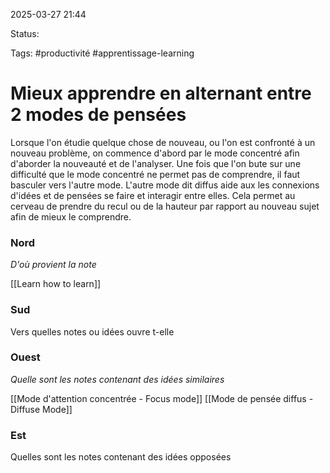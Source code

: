 
2025-03-27 21:44

Status:

Tags: #productivité #apprentissage-learning 


# Mieux apprendre en alternant entre 2 modes de pensées

Lorsque l'on étudie quelque chose de nouveau, ou l'on est confronté à un nouveau problème, on commence d'abord par le mode concentré afin d'aborder la nouveauté et de l'analyser.
Une fois que l'on bute sur une difficulté que le mode concentré ne permet pas de comprendre, il faut basculer vers l'autre mode.
L'autre mode dit diffus aide aux les connexions d'idées et de pensées se faire et interagir entre elles.
Cela permet au cerveau de prendre du recul ou de la hauteur par rapport au nouveau sujet afin de mieux le comprendre.


### Nord
*D'où provient la note*

[[Learn how to learn]]
### Sud
Vers quelles notes ou idées ouvre t-elle


### Ouest
*Quelle sont les notes contenant des idées similaires*

 [[Mode d'attention concentrée - Focus mode]]
 [[Mode de pensée diffus - Diffuse Mode]]
### Est
Quelles sont les notes contenant des idées opposées